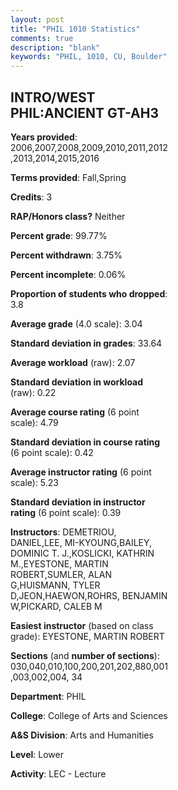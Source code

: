 ```yaml
---
layout: post
title: "PHIL 1010 Statistics"
comments: true
description: "blank"
keywords: "PHIL, 1010, CU, Boulder"
--- 
```

<head>
<script src="https://ajax.googleapis.com/ajax/libs/jquery/2.1.3/jquery.min.js"></script>
<script src="https://dl.dropboxusercontent.com/s/pc42nxpaw1ea4o9/highcharts.js?dl=0"></script>
<!-- <script src="../assets/js/highcharts.js"></script> -->
<style type="text/css">@font-face {
	font-family: "Bebas Neue";
	src: url(https://www.filehosting.org/file/details/544349/BebasNeue%20Regular.otf) format("opentype");
	}
	h1.Bebas { 
		font-family: "Bebas Neue", Verdana, Tahoma;
	}
</style>
</head>
<body>
	<div id="container" style="float: right; width: 45%; height: 88%; margin-left: 2.5%; margin-right: 2.5%;"></div>
	<script language="JavaScript">
		$(document).ready(function() {
		var chart = {type: 'column'};
		var title = {text: 'Grade Distribution'};
		var xAxis = {categories: ['A','B','C','D','F'],crosshair: true};
		var yAxis = {min: 0,title: {text: 'Percentage'}};
		var tooltip = {headerFormat: '<center><b><span style="font-size:20px">{point.key}</span></b></center>',
		               pointFormat: '<td style="padding:0"><b>{point.y:.1f}%</b></td>',
		               footerFormat: '</table>',shared: true,useHTML: true};
		var plotOptions = {column: {pointPadding: 0.0,borderWidth: 0}};  
		var credits = {enabled: false};var series= [{name: 'Percent',data: [41.33,35.55,15.04,3.8,4.28,]}];
		var json = {};
		json.chart = chart;
		json.title = title;
		json.tooltip = tooltip;
		json.xAxis = xAxis;
		json.yAxis = yAxis;  
		json.series = series;
		json.plotOptions = plotOptions;  
		json.credits = credits;
		$('#container').highcharts(json);
	});
	</script>
</body>
			   
## INTRO/WEST PHIL:ANCIENT GT-AH3

**Years provided**: 2006,2007,2008,2009,2010,2011,2012,2013,2014,2015,2016

**Terms provided**: Fall,Spring

**Credits**: 3

**RAP/Honors class?** Neither

**Percent grade**: 99.77%

**Percent withdrawn**: 3.75%

**Percent incomplete**: 0.06%

**Proportion of students who dropped**: 3.8

**Average grade** (4.0 scale): 3.04

**Standard deviation in grades**: 33.64

**Average workload** (raw): 2.07

**Standard deviation in workload** (raw): 0.22

**Average course rating** (6 point scale): 4.79

**Standard deviation in course rating** (6 point scale): 0.42

**Average instructor rating** (6 point scale): 5.23

**Standard deviation in instructor rating** (6 point scale): 0.39

**Instructors**: DEMETRIOU, DANIEL,LEE, MI-KYOUNG,BAILEY, DOMINIC T. J.,KOSLICKI, KATHRIN M.,EYESTONE, MARTIN ROBERT,SUMLER, ALAN G,HUISMANN, TYLER D,JEON,HAEWON,ROHRS, BENJAMIN W,PICKARD, CALEB M

**Easiest instructor** (based on class grade): EYESTONE, MARTIN ROBERT

**Sections** (and **number of sections**): 030,040,010,100,200,201,202,880,001,003,002,004, 34

**Department**: PHIL

**College**: College of Arts and Sciences

**A&S Division**: Arts and Humanities

**Level**: Lower

**Activity**: LEC - Lecture